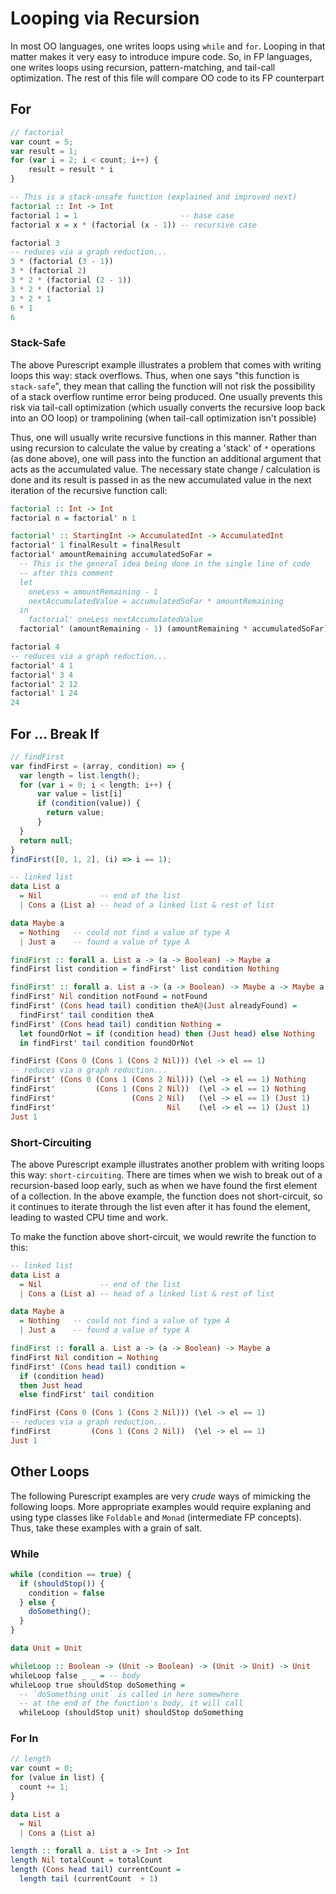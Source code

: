 # Looping via Recursion

In most OO languages, one writes loops using `while` and `for`. Looping in that matter makes it very easy to introduce impure code. So, in FP languages, one writes loops using recursion, pattern-matching, and tail-call optimization. The rest of this file will compare OO code to its FP counterpart

## For

```javascript
// factorial
var count = 5;
var result = 1;
for (var i = 2; i < count; i++) {
    result = result * i
}
```

```purescript
-- This is a stack-unsafe function (explained and improved next)
factorial :: Int -> Int
factorial 1 = 1                       -- base case
factorial x = x * (factorial (x - 1)) -- recursive case

factorial 3
-- reduces via a graph reduction...
3 * (factorial (3 - 1))
3 * (factorial 2)
3 * 2 * (factorial (2 - 1))
3 * 2 * (factorial 1)
3 * 2 * 1
6 * 1
6
```

### Stack-Safe

The above Purescript example illustrates a problem that comes with writing loops this way: stack overflows. Thus, when one says "this function is `stack-safe`", they mean that calling the function will not risk the possibility of a stack overflow runtime error being produced. One usually prevents this risk via tail-call optimization (which usually converts the recursive loop back into an OO loop) or trampolining (when tail-call optimization isn't possible)

Thus, one will usually write recursive functions in this manner. Rather than using recursion to calculate the value by creating a 'stack' of `*` operations (as done above), one will pass into the function an additional argument that acts as the accumulated value. The necessary state change / calculation is done and its result is passed in as the new accumulated value in the next iteration of the recursive function call:
```purescript
factorial :: Int -> Int
factorial n = factorial' n 1

factorial' :: StartingInt -> AccumulatedInt -> AccumulatedInt
factorial' 1 finalResult = finalResult
factorial' amountRemaining accumulatedSoFar =                             {-
  -- This is the general idea being done in the single line of code
  -- after this comment
  let
    oneLess = amountRemaining - 1
    nextAccumulatedValue = accumulatedSoFar * amountRemaining
  in
    factorial' oneLess nextAccumulatedValue                               -}
  factorial' (amountRemaining - 1) (amountRemaining * accumulatedSoFar)

factorial 4
-- reduces via a graph reduction...
factorial' 4 1
factorial' 3 4
factorial' 2 12
factorial' 1 24
24
```

## For ... Break If

```javascript
// findFirst
var findFirst = (array, condition) => {
  var length = list.length();
  for (var i = 0; i < length; i++) {
      var value = list[i]
      if (condition(value)) {
        return value;
      }
  }
  return null;
}
findFirst([0, 1, 2], (i) => i == 1);
```

```purescript
-- linked list
data List a
  = Nil             -- end of the list
  | Cons a (List a) -- head of a linked list & rest of list

data Maybe a
  = Nothing   -- could not find a value of type A
  | Just a    -- found a value of type A

findFirst :: forall a. List a -> (a -> Boolean) -> Maybe a
findFirst list condition = findFirst' list condition Nothing

findFirst' :: forall a. List a -> (a -> Boolean) -> Maybe a -> Maybe a
findFirst' Nil condition notFound = notFound
findFirst' (Cons head tail) condition theA@(Just alreadyFound) =
  findFirst' tail condition theA
findFirst' (Cons head tail) condition Nothing =
  let foundOrNot = if (condition head) then (Just head) else Nothing
  in findFirst' tail condition foundOrNot

findFirst (Cons 0 (Cons 1 (Cons 2 Nil))) (\el -> el == 1)
-- reduces via a graph reduction...
findFirst' (Cons 0 (Cons 1 (Cons 2 Nil))) (\el -> el == 1) Nothing
findFirst'         (Cons 1 (Cons 2 Nil))  (\el -> el == 1) Nothing
findFirst'                 (Cons 2 Nil)   (\el -> el == 1) (Just 1)
findFirst'                         Nil    (\el -> el == 1) (Just 1)
Just 1
```

### Short-Circuiting

The above Purescript example illustrates another problem with writing loops this way: `short-circuiting`. There are times when we wish to break out of a recursion-based loop early, such as when we have found the first element of a collection. In the above example, the function does not short-circuit, so it continues to iterate through the list even after it has found the element, leading to wasted CPU time and work.

To make the function above short-circuit, we would rewrite the function to this:
```purescript
-- linked list
data List a
  = Nil             -- end of the list
  | Cons a (List a) -- head of a linked list & rest of list

data Maybe a
  = Nothing   -- could not find a value of type A
  | Just a    -- found a value of type A

findFirst :: forall a. List a -> (a -> Boolean) -> Maybe a
findFirst Nil condition = Nothing
findFirst' (Cons head tail) condition =
  if (condition head)
  then Just head
  else findFirst' tail condition

findFirst (Cons 0 (Cons 1 (Cons 2 Nil))) (\el -> el == 1)
-- reduces via a graph reduction...
findFirst         (Cons 1 (Cons 2 Nil))  (\el -> el == 1)
Just 1
```

## Other Loops

The following Purescript examples are very _crude_ ways of mimicking the following loops. More appropriate examples would require explaning and using type classes like `Foldable` and `Monad` (intermediate FP concepts). Thus, take these examples with a grain of salt.

### While

```javascript
while (condition == true) {
  if (shouldStop()) {
    condition = false
  } else {
    doSomething();
  }
}
```

```purescript
data Unit = Unit

whileLoop :: Boolean -> (Unit -> Boolean) -> (Unit -> Unit) -> Unit
whileLoop false _ _ = -- body
whileLoop true shouldStop doSomething =
  -- `doSomething unit` is called in here somewhere
  -- at the end of the function's body, it will call
  whileLoop (shouldStop unit) shouldStop doSomething
```

### For In

```javascript
// length
var count = 0;
for (value in list) {
  count += 1;
}
```

```purescript
data List a
  = Nil
  | Cons a (List a)

length :: forall a. List a -> Int -> Int
length Nil totalCount = totalCount
length (Cons head tail) currentCount =
  length tail (currentCount  + 1)
```
